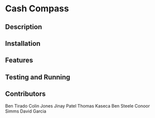 # Cash Compass

## Description

## Installation

## Features

## Testing and Running

## Contributors

Ben Tirado
Colin Jones
Jinay Patel
Thomas Kaseca
Ben Steele
Conoor Simms
David Garcia
